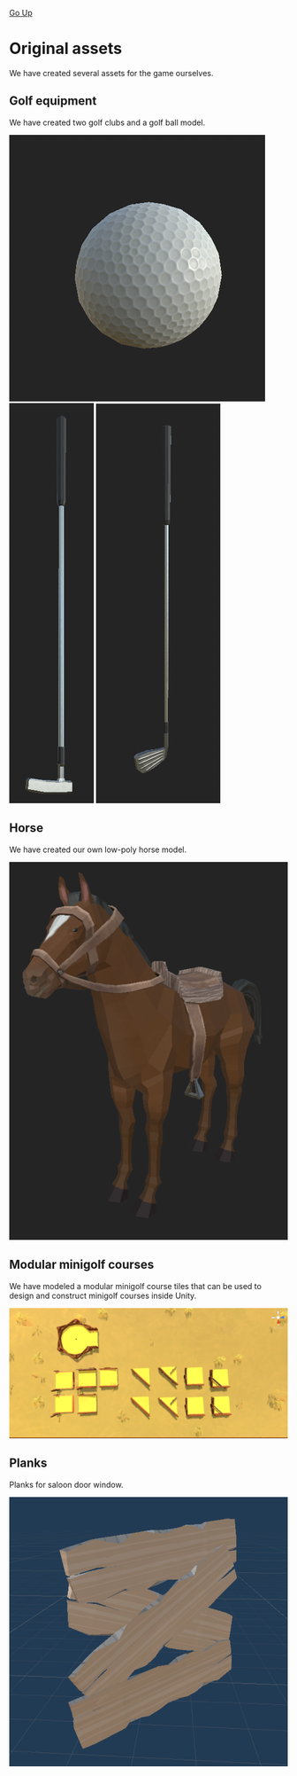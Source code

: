 [Go Up](assets.md)

# Original assets
We have created several assets for the game ourselves.

## Golf equipment
We have created two golf clubs and a golf ball model.

![help](./img/assets/golf_ball.png)  
![help](./img/assets/putter.png) ![help](./img/assets/5iron.png)

## Horse
We have created our own low-poly horse model.

![help](./img/assets/horse.png)

## Modular minigolf courses
We have modeled a modular minigolf course tiles that can be used to design and construct minigolf courses inside Unity.

![help](./img/assets/minigolf_tiles.png)

## Planks
Planks for saloon door window.

![help](./img/assets/planks.png)